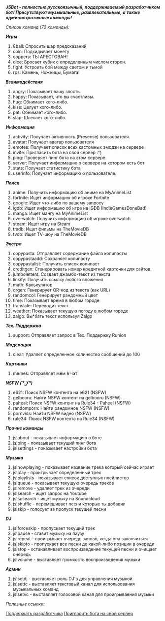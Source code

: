 ***JSBot - полностью русскоязычный, поддерживаемый разработчиком бот! Присутствуют музыкальные, развлекательные, а также административные команды!***

*Список команд (72 команды):*

*__Игры__*
1. 8ball: Спросить шар предсказаний
2. coin: Подкидывает монету
3. coppers: ТЫ АРЕСТОВАН!
4. dice: Бросает кубик с определенным числом сторон.
5. fight: Устроить бой между светом и тьмой
6. rps: Камень, Ножницы, Бумага!

*__Взаимодействия__*
1. angry: Показывает вашу злость.
2. happy: Показывает, что вы счастливы.
3. hug: Обнимает кого-либо.
4. kiss: Целует кого-либо.
5. pat: Обнимает кого-либо.
6. slap: Шлепает кого-либо.

*__Информация__*
1. activity: Получает активность (Presense) пользователя.
2. avatar: Получает аватар пользователя
3. emotes: Получает список всех кастомных эмодзи на сервере
4. invite: Пригласить бота на свой сервер :^)
5. ping: Проверяет пинг бота на этом сервере.
6. server: Получает информацию о сервере на котором есть бот
7. stats: Получает статистику бота
8. userinfo: Получает информацию о пользователе.

*__Поиск__*
1. anime: Получить информацию об аниме на MyAnimeList
2. fortnite: Ищет информацию об игроке Fortnite
3. google: Ищет что-либо по вашему запросу
4. igdb: Ищет информацию об игре на IGDB (IndieGamesDoneBad)
5. manga: Ищет мангу на MyAnimeList
6. overwatch: Получить информацию об игроке overwatch
7. steam: Ищет игру на Steam
8. tmdb: Ищет фильмы на TheMovieDB
9. tvdb: Ищет TV-шоу на TheMovieDB

*__Экстра__*
1. copypasta: Отправляет содержание файла копипасты
2. copypastaadd: Сохраняет копипасту
3. copypastalist: Получить список копипаст
4. creditgen: Сгенерировать номер кредитной карточки для сайтов.
5. jumboletters: Создает джамбо-текст из текста
6. linkify: Получить ссылку любого вложения
7. math: Калькулятор
8. qrgen: Генерирует QR-код из текста (как URL)
9. randomcol: Генерирует рандомный цвет
10. time: Показывает время в любом городе
11. translate: Переводит текст.
12. weather: Показывает текущую погоду в любом городе
13. zalgo: Вы*бать текст используя Zalgo

*__Тех. Поддержка__*
1. support: Отправляет запрос в Тех. Поддержку Runion

*__Модерация__*
1. clear: Удаляет определенное количество сообщений до 100

*__Картинки__*
1. memes: Отправляет мем в чат

*__NSFW ( ͡° ͜ʖ ͡°)__*
1. e621: Поиск NSFW контента на e621 (NSFW)
2. gelbooru: Найти NSFW контент на gelbooru (NSFW)
3. paheal: Поиск NSFW контент на Rule34 - Paheal (NSFW)
4. randomporn: Найти рандомное NSFW (NSFW)
5. pornvids: Найти NSFW видео (NSFW)
6. rule34: Поиск NSFW контента на Rule34 (NSFW)

*__Прочие команды__*

1. js!about - показывает информацию о боте
2. js!ping - показывает текущий пинг бота
3. js!settings - показывает настройки бота

*__Музыка__*

1. js!nowplaying - показывает название трека который сейчас играет
2. js!play - проигрывает определенный трек
3. js!playlists - показывает список доступных плейлистов
4. js!queue - показывает текущую очередь треков
5. js!remove - удаляет трек из очереди
6. js!search - ищет запрос на Youtube
7. js!scsearch - ищет музыку на Soundcloud
8. js!shuffle - перемешивает песни которые ты добавил
9. js!skip - голосует за пропуск текущей песни

*__DJ__*

1. js!forceskip - пропускает текущий трек
2. js!pause - ставит музыку на паузу
3. js!repeat - проигрывает очередь заново, когда она закончиться
4. js!skipto - пропускает все песни до какой-либо позиции в очереди
5. js!stop - останавливает воспроизведение текущей песни и очищает очередь
6. js!volume - выставляет громкость воспроизведения музыки

*__Админ__*

1. js!setdj - выставляет роль DJ'в для управления музыкой.
2. js!settc - выставляет текстовый канал для использования музыкальных команд
3. js!setvc - выставляет голосовой канал для проигрываения музыки

*Полезные ссылки:*

[Поддержать разработчика](http://www.donationalerts.ru/r/der1se)
[Пригласить бота на свой сервер](https://discordapp.com/oauth2/authorize?client_id=428878180238229504&scope=bot&permissions=8)